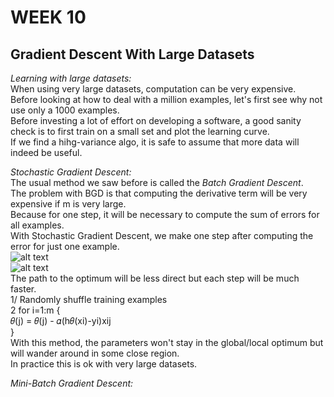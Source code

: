 # **WEEK 10**

## **Gradient Descent With Large Datasets**  

*Learning with large datasets:*  
When using very large datasets, computation can be very expensive.  
Before looking at how to deal with a million examples, let's first see why not use only a 1000 examples.  
Before investing a lot of effort on developing a software, a good sanity check is to first train on a small set and plot the learning curve.  
If we find a hihg-variance algo, it is safe to assume that more data will indeed be useful.  

*Stochastic Gradient Descent:*  
The usual method we saw before is called the *Batch Gradient Descent*.  
The problem with BGD is that computing the derivative term will be very expensive if m is very large.  
Because for one step, it will be necessary to compute the sum of errors for all examples.  
With Stochastic Gradient Descent, we make one step after computing the error for just one example.  
![alt text](https://i.imgur.com/DRdhI9Q.png)  
![alt text](https://i.imgur.com/lqSBPOD.png)  
The path to the optimum will be less direct but each step will be much faster.  
1/ Randomly shuffle training examples  
2 for i=1:m {  
𝜃(j) = 𝜃(j) - 𝛼(h𝜃(xi)-yi)xij  
}  
With this method, the parameters won't stay in the global/local optimum but will wander around in some close region.  
In practice this is ok with very large datasets.  

*Mini-Batch Gradient Descent:*  
